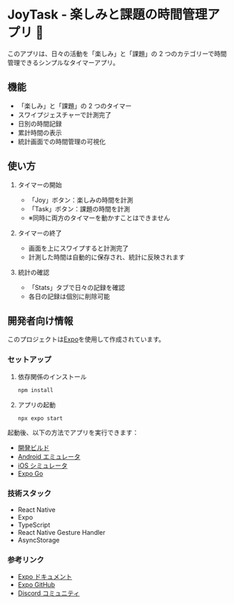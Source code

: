 # JoyTask - 楽しみと課題の時間管理アプリ 🎯

このアプリは、日々の活動を「楽しみ」と「課題」の 2 つのカテゴリーで時間管理できるシンプルなタイマーアプリ。

## 機能

- 「楽しみ」と「課題」の 2 つのタイマー
- スワイプジェスチャーで計測完了
- 日別の時間記録
- 累計時間の表示
- 統計画面での時間管理の可視化

## 使い方

1. タイマーの開始

   - 「Joy」ボタン：楽しみの時間を計測
   - 「Task」ボタン：課題の時間を計測
   - ※同時に両方のタイマーを動かすことはできません

2. タイマーの終了

   - 画面を上にスワイプすると計測完了
   - 計測した時間は自動的に保存され、統計に反映されます

3. 統計の確認
   - 「Stats」タブで日々の記録を確認
   - 各日の記録は個別に削除可能

## 開発者向け情報

このプロジェクトは[Expo](https://expo.dev)を使用して作成されています。

### セットアップ

1. 依存関係のインストール

   ```bash
   npm install
   ```

2. アプリの起動

   ```bash
   npx expo start
   ```

起動後、以下の方法でアプリを実行できます：

- [開発ビルド](https://docs.expo.dev/develop/development-builds/introduction/)
- [Android エミュレータ](https://docs.expo.dev/workflow/android-studio-emulator/)
- [iOS シミュレータ](https://docs.expo.dev/workflow/ios-simulator/)
- [Expo Go](https://expo.dev/go)

### 技術スタック

- React Native
- Expo
- TypeScript
- React Native Gesture Handler
- AsyncStorage

### 参考リンク

- [Expo ドキュメント](https://docs.expo.dev/)
- [Expo GitHub](https://github.com/expo/expo)
- [Discord コミュニティ](https://chat.expo.dev)
